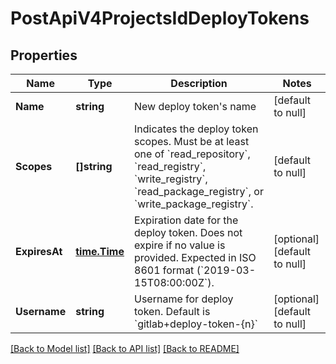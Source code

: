 # PostApiV4ProjectsIdDeployTokens

## Properties
Name | Type | Description | Notes
------------ | ------------- | ------------- | -------------
**Name** | **string** | New deploy token&#39;s name | [default to null]
**Scopes** | **[]string** | Indicates the deploy token scopes. Must be at least one of &#x60;read_repository&#x60;, &#x60;read_registry&#x60;, &#x60;write_registry&#x60;, &#x60;read_package_registry&#x60;, or &#x60;write_package_registry&#x60;. | [default to null]
**ExpiresAt** | [**time.Time**](time.Time.md) | Expiration date for the deploy token. Does not expire if no value is provided. Expected in ISO 8601 format (&#x60;2019-03-15T08:00:00Z&#x60;). | [optional] [default to null]
**Username** | **string** | Username for deploy token. Default is &#x60;gitlab+deploy-token-{n}&#x60; | [optional] [default to null]

[[Back to Model list]](../README.md#documentation-for-models) [[Back to API list]](../README.md#documentation-for-api-endpoints) [[Back to README]](../README.md)


